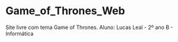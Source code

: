 # Game_of_Thrones_Web
Site livre com tema Game of Thrones. Aluno: Lucas Leal - 2º ano B - Informática
